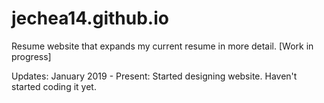 # jechea14.github.io

Resume website that expands my current resume in more detail. [Work in progress]

Updates:
January 2019 - Present: Started designing website. Haven't started coding it yet.
